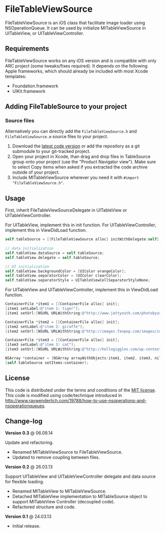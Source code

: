 # FileTableViewSource

FileTableViewSource is an iOS class that facilitate image loader using NSOperationQueue. It can be used by initialize MITableViewSource in UITableView, or UITableViewController.

## Requirements

FileTableViewSource works on any iOS version and is compatible with only ARC project (some tweaks/fixes required). It depends on the following Apple frameworks, which should already be included with most Xcode templates:

* Foundation.framework
* UIKit.framework

## Adding FileTableSource to your project

### Source files

Alternatively you can directly add the `FileTableViewSource.h` and `FileTableViewSource.m` source files to your project.

1. Download the [latest code version](https://github.com/morph85/MITableSource/archive/master.zip) or add the repository as a git submodule to your git-tracked project. 
2. Open your project in Xcode, than drag and drop files in TableSource group onto your project (use the "Product Navigator view"). Make sure to select Copy items when asked if you extracted the code archive outside of your project. 
3. Include MITableViewSource wherever you need it with `#import "FileTableViewSource.h"`.

## Usage

First, inherit FileTableViewSourceDelegate in UITableView or UITableViewController.

For UITableView, implement this in init function.
For UITableViewController, implement this in ViewDidLoad function.

```objective-c
self.tableSource = [[FileTableViewSource alloc] initWithDelegate:self];
    
// data initialization
self.tableView.dataSource = self.tableSource;
self.tableView.delegate = self.tableSource;

// UI initialization
self.tableView.backgroundColor = [UIColor orangeColor];
self.tableView.separatorColor = [UIColor clearColor];
self.tableView.separatorStyle = UITableViewCellSeparatorStyleNone;
```

For UITableView and UITableViewController, implement this in ViewDidLoad function.

```objective-c
ContainerFile *item1 = [[ContainerFile alloc] init];
[item1 setLabel:@"item 1: tiger"];
[item1 setUrl:[NSURL URLWithString:@"http://www.jattyouth.com/photobyusers/data/Animals/501933a6111c2.jpg"]];

ContainerFile *item2 = [[ContainerFile alloc] init];
[item2 setLabel:@"item 2: giraffe"];
[item2 setUrl:[NSURL URLWithString:@"http://images.fanpop.com/images/image_uploads/giraffe-animals-172255_500_750.jpg"]];

ContainerFile *item3 = [[ContainerFile alloc] init];
[item3 setLabel:@"item 3: cat"];
[item3 setUrl:[NSURL URLWithString:@"http://hellogiggles.com/wp-content/uploads/2012/03/23/cute-animals-1.jpg"]];

NSArray *container = [NSArray arrayWithObjects:item1, item2, item3, nil];
[self.tableSource setItems:container];
```

## License

This code is distributed under the terms and conditions of the [MIT license](LICENSE).
This code is modified using code/technique introduced in http://www.raywenderlich.com/19788/how-to-use-nsoperations-and-nsoperationqueues.

## Change-log

**Version 0.3** @ 06.09.14

Update and refactoring.
- Renamed MITableViewSource to FileTableViewSource.
- Updated to remove coupling between files.

**Version 0.2** @ 26.03.13

Support UITableView and UITableViewController delegate and data source for flexible loading.
- Renamed MITableView to MITableViewSource.
- Detached MITableView implementation to MITableSource object to
support MITableView Controller (decoupled code).
- Refactored structure and code.

**Version 0.1** @ 24.03.13

- Initial release.